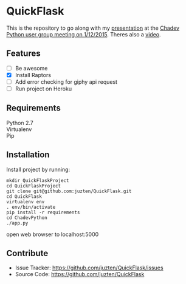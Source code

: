 QuickFlask
========

This is the repository to go along with my [presentation](http://www.slideshare.net/juzten/quick-flask-an-intro-to-flask) at the [Chadev Python user group meeting on 1/12/2015](http://www.meetup.com/Chattanooga-Python-User-Group/events/219356916/). Theres also a [video](https://plus.google.com/u/0/events/cb11glcvgjulmukl52ar9cjqoi8).


Features
--------

- [ ] Be awesome
- [x] Install Raptors
- [ ] Add error checking for giphy api request
- [ ] Run project on Heroku

Requirements
------------
Python 2.7    
Virtualenv    
Pip    

Installation
------------

Install project by running:

    mkdir QuickFlaskProject
    cd QuickFlaskProject
    git clone git@github.com:juzten/QuickFlask.git
    cd QuickFlask
    virtualenv env
    . env/bin/activate
    pip install -r requirements
    cd ChadevPython
    ./app.py
    
  open web browser to localhost:5000

Contribute
----------

- Issue Tracker: https://github.com/juzten/QuickFlask/issues
- Source Code: https://github.com/juzten/QuickFlask
